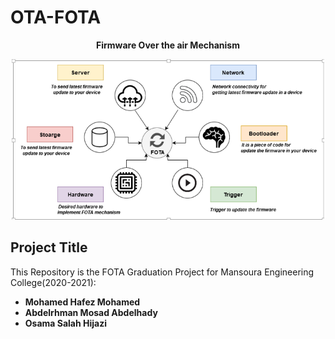 # OTA-FOTA

<p align="center">
  <b> Firmware Over the air Mechanism  </b>
</p>

<p align="center">
  <img width="500" src="Images/Head_image.png">
</p>

## Project Title

This Repository is the FOTA Graduation Project for Mansoura Engineering College(2020-2021):

- **Mohamed Hafez Mohamed**
- **Abdelrhman Mosad Abdelhady**
- **Osama Salah Hijazi**

